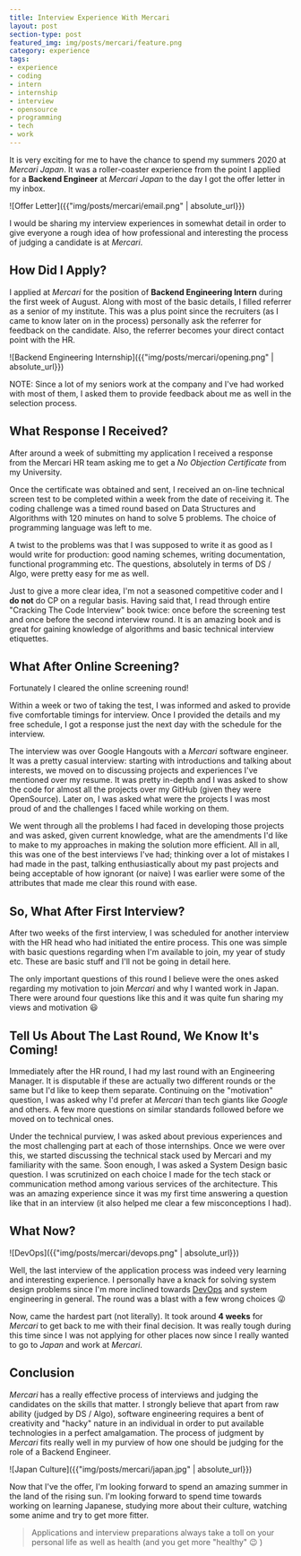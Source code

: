 ```yaml
---
title: Interview Experience With Mercari
layout: post
section-type: post
featured_img: img/posts/mercari/feature.png
category: experience
tags:
- experience
- coding
- intern
- internship
- interview
- opensource
- programming
- tech
- work
---
```


It is very exciting for me to have the chance to spend my summers 2020 at *Mercari Japan*. It was a roller-coaster experience from the point I applied for a **Backend Engineer** at *Mercari Japan* to the day I got the offer letter in my inbox.

![Offer Letter]({{"img/posts/mercari/email.png" | absolute_url}})

I would be sharing my interview experiences in somewhat detail in order to give everyone a rough idea of how professional and interesting the process of judging a candidate is at *Mercari*.

## How Did I Apply?

I applied at *Mercari* for the position of **Backend Engineering Intern** during the first week of August. Along with most of the basic details, I filled referrer as a senior of my institute. This was a plus point since the recruiters (as I came to know later on in the process) personally ask the referrer for feedback on the candidate. Also, the referrer becomes your direct contact point with the HR.

![Backend Engineering Internship]({{"img/posts/mercari/opening.png" | absolute_url}})

NOTE: Since a lot of my seniors work at the company and I've had worked with most of them, I asked them to provide feedback about me as well in the selection process.

## What Response I Received?

After around a week of submitting my application I received a response from the Mercari HR team asking me to get a *No Objection Certificate* from my University.

Once the certificate was obtained and sent, I received an on-line technical screen test to be completed within a week from the date of receiving it. The coding challenge was a timed round based on Data Structures and Algorithms with 120 minutes on hand to solve 5 problems. The choice of programming language was left to me.

A twist to the problems was that I was supposed to write it as good as I would write for production: good naming schemes, writing documentation, functional programming etc. The questions, absolutely in terms of DS / Algo, were pretty easy for me as well.

Just to give a more clear idea, I'm not a seasoned competitive coder and I **do not** do CP on a  regular basis. Having said that, I read through entire "Cracking The Code Interview" book twice: once before the screening test and once before the second interview round. It is an amazing book and is great for gaining knowledge of algorithms and basic technical interview etiquettes.

## What After Online Screening?

Fortunately I cleared the online screening round!

Within a week or two of taking the test, I was informed and asked to provide five comfortable timings for interview. Once I provided the details and my free schedule, I got a response just the next day with the schedule for the interview.

The interview was over Google Hangouts with a *Mercari* software engineer. It was a pretty casual interview: starting with introductions and talking about interests, we moved on to discussing projects and experiences I've mentioned over my resume. It was pretty in-depth and I was asked to show the code for almost all the projects over my GitHub (given they were OpenSource). Later on, I was asked what were the projects I was most proud of and the challenges I faced while working on them.

We went through all the problems I had faced in developing those projects and was asked, given current knowledge, what are the amendments I'd like to make to my approaches in making the solution more efficient. All in all, this was one of the best interviews I've had; thinking over a lot of mistakes I had made in the past, talking enthusiastically about my past projects and being acceptable of how ignorant (or naive) I was earlier were some of the attributes that made me clear this round with ease.

## So, What After First Interview?

After two weeks of the first interview, I was scheduled for another interview with the HR head who had initiated the entire process. This one was simple with basic questions regarding when I'm available to join, my year of study etc. These are basic stuff and I'll not be going in detail here.

The only important questions of this round I believe were the ones asked regarding my motivation to join *Mercari* and why I wanted work in Japan. There were around four questions like this and it was quite fun sharing my views and motivation :smiley:

## Tell Us About The Last Round, We Know It's Coming!

Immediately after the HR round, I had my last round with an Engineering Manager. It is disputable if these are actually two different rounds or the same but I'd like to keep them separate. Continuing on the "motivation" question, I was asked why I'd prefer at *Mercari* than tech giants like *Google* and others. A few more questions on similar standards followed before we moved on to technical ones.

Under the technical purview, I was asked about previous experiences and the most challenging part at each of those internships. Once we were over this, we started discussing the technical stack used by Mercari and my familiarity with the same. Soon enough, I was asked a System Design basic question. I was scrutinized on each choice I made for the tech stack or communication method among various services of the architecture. This was an amazing experience since it was my first time answering a question like that in an interview (it also helped me clear a few misconceptions I had).

## What Now?

![DevOps]({{"img/posts/mercari/devops.png" | absolute_url}})

Well, the last interview of the application process was indeed very learning and interesting experience. I personally have a knack for solving system design problems since I'm more inclined towards [DevOps](https://www.atlassian.com/devops) and system engineering in general. The round was a blast with a few wrong choices :stuck_out_tongue_winking_eye:

Now, came the hardest part (not literally). It took around **4 weeks** for *Mercari* to get back to me with their final decision. It was really tough during this time since I was not applying for other places now since I really wanted to go to *Japan* and work at *Mercari*.

## Conclusion

*Mercari* has a really effective process of interviews and judging the candidates on the skills that matter. I strongly believe that apart from raw ability (judged by DS / Algo), software engineering requires a bent of creativity and "hacky" nature in an individual in order to put available technologies in a perfect amalgamation. The process of judgment by *Mercari* fits really well in my purview of how one should be judging for the role of a Backend Engineer.

![Japan Culture]({{"img/posts/mercari/japan.jpg" | absolute_url}})

Now that I've the offer, I'm looking forward to spend an amazing summer in the land of the rising sun. I'm looking forward to spend time towards working on learning Japanese, studying more about their culture, watching some anime and try to get more fitter.

> Applications and interview preparations always take a toll on your personal life as well as health (and you get more "healthy" :wink: )
